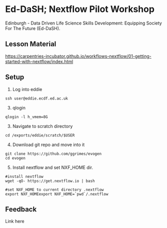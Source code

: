 # Ed-DaSH; Nextflow Pilot Workshop

Edinburgh - Data Driven Life Science Skills Development: Equipping Society For The Future (Ed-DaSH).

## Lesson Material

https://carpentries-incubator.github.io/workflows-nextflow/01-getting-started-with-nextflow/index.html


## Setup

1. Log into eddie
~~~
ssh user@eddie.ecdf.ed.ac.uk
~~~
3. qlogin 
~~~~
qlogin -l h_vmem=8G 
~~~~
3. Navigate to scratch directory
~~~
cd /exports/eddie/scratch/$USER
~~~
4. Download git repo and move into it
~~~
git clone https://github.com/ggrimes/evogen
cd evogen
~~~
5. Install nextflow and set NXF_HOME dir.
~~~
#install nextflow
wget -qO- https://get.nextflow.io | bash

#set NXF_HOME to current directory .nextflow
export NXF_HOMEexport NXF_HOME=`pwd`/.nextflow
~~~

## Feedback

Link here
